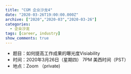 ```yaml
---
title: "CGM 企业沙龙4"
date: "2020-03-26T19:00:00.000Z"
archive: ["2020","2020-03","2020-03-26"]
categories:
  - 企业沙龙
tags: [career, industry]
show_comments: true
---
```


- 题目：如何提高工作成果的曝光度Visiability 
- 时间：2020年3月26日（星期四） 7PM 美西时间（PST）
- 地点：Zoom （private)

